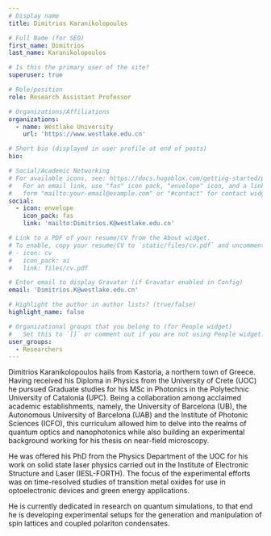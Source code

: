 ```yaml
---
# Display name
title: Dimitrios Karanikolopoulos

# Full Name (for SEO)
first_name: Dimitrios
last_name: Karanikolopoulos

# Is this the primary user of the site?
superuser: true

# Role/position
role: Research Assistant Professor

# Organizations/Affiliations
organizations:
  - name: Westlake University
    url: 'https://www.westlake.edu.cn'

# Short bio (displayed in user profile at end of posts)
bio: 

# Social/Academic Networking
# For available icons, see: https://docs.hugoblox.com/getting-started/page-builder/#icons
#   For an email link, use "fas" icon pack, "envelope" icon, and a link in the
#   form "mailto:your-email@example.com" or "#contact" for contact widget.
social:
  - icon: envelope
    icon_pack: fas
    link: 'mailto:Dimitrios.K@westlake.edu.cn'

# Link to a PDF of your resume/CV from the About widget.
# To enable, copy your resume/CV to `static/files/cv.pdf` and uncomment the lines below.
# - icon: cv
#   icon_pack: ai
#   link: files/cv.pdf

# Enter email to display Gravatar (if Gravatar enabled in Config)
email: 'Dimitrios.K@westlake.edu.cn'

# Highlight the author in author lists? (true/false)
highlight_name: false

# Organizational groups that you belong to (for People widget)
#   Set this to `[]` or comment out if you are not using People widget.
user_groups:
  - Researchers
---
```


Dimitrios Karanikolopoulos hails from Kastoria, a northern town of Greece. Having received his Diploma in Physics from the University of Crete (UOC) he pursued Graduate studies for his MSc in Photonics in the Polytechnic University of Catalonia (UPC). Being a collaboration among acclaimed academic establishments, namely, the University of Barcelona (UB), the Autonomous University of Barcelona (UAB) and the Institute of Photonic Sciences (ICFO), this curriculum allowed him to delve into the realms of quantum optics and nanophotonics while also building an experimental background working for his thesis on near-field microscopy.

He was offered his PhD from the Physics Department of the UOC for his work on solid state laser physics carried out in the Institute of Electronic Structure and Laser (IESL-FORTH). The focus of the experimental efforts was on time-resolved studies of transition metal oxides for use in optoelectronic devices and green energy applications.

He is currently dedicated in research on quantum simulations, to that end he is developing experimental setups for the generation and manipulation of spin lattices and coupled polariton condensates.
